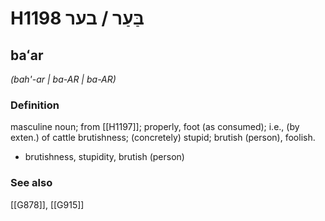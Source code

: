 # H1198 בַּעַר / בער

## baʻar

_(bah'-ar | ba-AR | ba-AR)_

### Definition

masculine noun; from [[H1197]]; properly, foot (as consumed); i.e., (by exten.) of cattle brutishness; (concretely) stupid; brutish (person), foolish.

- brutishness, stupidity, brutish (person)
### See also

[[G878]], [[G915]]

